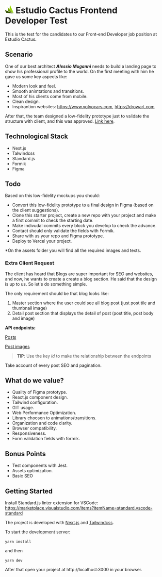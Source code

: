 # ![alt text](docs/logo.png "Title") Estudio Cactus Frontend Developer Test

This is the test for the candidates to our Front-end Developer job position at Estudio Cactus.

## Scenario

One of our best architect ***Alessio Muganni*** needs to build a landing page to show his professional profile to the world. On the first meeting with him he gave us some key aspects like:

- Modern look and feel.
- Smooth animtations and transitions.
- Most of his clients come from mobile.
- Clean design.
- Inspirantion websites: https://www.volvocars.com, https://drowart.com

After that, the team designed a low-fidelity prototype just to validate the structure with client, and this was approved. [Link here](docs/low-fidelity.pdf).



## Technological Stack

- Next.js
- Talwindcss
- Standard.js
- Formik
- Figma



## Todo

Based on this low-fidelity mockups you should:

- Convert this low-fidelity prototype to a final design in Figma (based on the client suggestions).
- Clone this starter project, create a new repo with your project and make a first commit to check the starting date.
- Make indivudal commits every block you develop to check the advance.
- Contact should only validate the fields with Formik.
- Share with us your repo and Figma prototype.
- Deploy to Vercel your project.

*On the assets folder you will find all the required images and texts.



### Extra Client Request

The client has heard that Blogs are super important for SEO and websites, and now, he wants to create a create a blog section. He said that the design is up to us. So let's do something simple.

The only requirement should be that blog looks like:

1. Master section where the user could see all blog post (just post tile and thumbnail image)
2. Detail post section that displays the detail of post (post title, post body and image)



**API endpoints:**

[Posts](https://jsonplaceholder.typicode.com/posts)

[Post images](https://jsonplaceholder.typicode.com/photos)

> **TIP**: Use the key *id* to make the relationship between the endpoints



Take account of every post SEO and pagination.



## What do we value?

- Quality of Figma prototype.
- React.js component design.
- Tailwind configuration.
- GIT usage.
- Web Performance Optimization.
- Library choosen to animations/transitions.
- Organization and code clarity.
- Browser compatibility.
- Responsiveness.
- Form validation fields with formik.



## Bonus Points

- Test components with Jest.
- Assets optimization.
- Basic SEO



## Getting Started

Install Standard.js linter extension for VSCode: https://marketplace.visualstudio.com/items?itemName=standard.vscode-standard

The project is developed with [Next.js](https://nextjs.org/docs/getting-started) and [Tailwindcss](https://tailwindcss.com/docs). 

To start the development server:

`yarn install`

and then

`yarn dev`

After that open your project at http://localhost:3000 in your browser.




